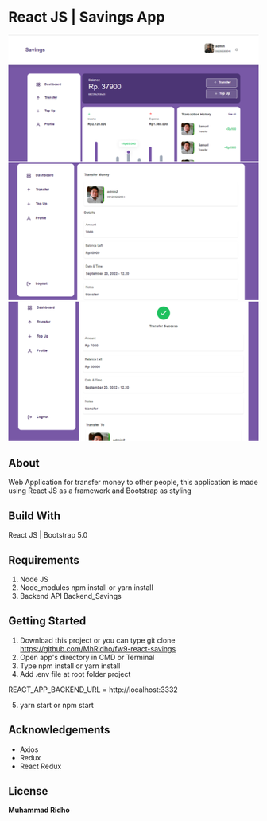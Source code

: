 # React JS | Savings App
![ss1](/ss/ss1.png)
![ss2](/ss/ss2.png)
![ss3](/ss/ss3.png)

## About

Web Application for transfer money to other people,
this application is made using React JS as a framework and Bootstrap as styling

## Build With

React JS | Bootstrap 5.0

## Requirements

1. Node JS
2. Node_modules npm install or yarn install
3. Backend API Backend_Savings

## Getting Started

1. Download this project or you can type git clone https://github.com/MhRidho/fw9-react-savings
2. Open app's directory in CMD or Terminal
3. Type npm install or yarn install
4. Add .env file at root folder project

REACT_APP_BACKEND_URL = http://localhost:3332

5. yarn start or npm start

## Acknowledgements

- Axios
- Redux
- React Redux

## License

**Muhammad Ridho**